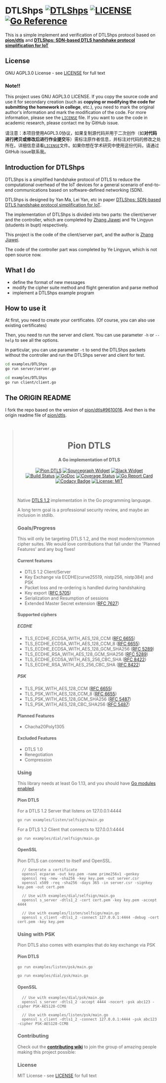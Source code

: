 # DTLShps [![DTLShps](https://img.shields.io/badge/zjw1111-DTLShps-gray.svg?longCache=true&colorB=brightgreen)][Zhang_Jiawei] [![LICENSE](https://img.shields.io/badge/license-AGPL3.0-yellow.svg)](LICENSE) [![Go Reference](https://pkg.go.dev/badge/github.com/zjw1111/DTLShps.svg)](https://pkg.go.dev/github.com/zjw1111/DTLShps)

This is a simple implement and verification of DTLShps protocol based on **[pion/dtls][pion/dtls]** and **[DTLShps: SDN-based DTLS handshake protocol simplification for IoT][DTLShps]**

[pion/dtls]: https://github.com/pion/dtls
[DTLShps]: https://doi.org/10.1109/JIOT.2020.2967464

## License
GNU AGPL3.0 License - see [LICENSE](LICENSE) for full text

### **Note!!**
This project uses GNU AGPL3.0 LICENSE. If you copy the source code and use it for secondary creation (such as **copying or modifying the code for submitting the homework in college**, etc.), you need to mark the original author's information and mark the modification of the code. For more information, please see the [`LICENSE`](LICENSE) file. If you want to use the code in academic research, please contact me by GitHub issue.

请注意：本项目使用AGPL3.0协议，如果复制源代码并用于二次创作（如**对代码进行拷贝或修改后进行作业提交**等）需标注原作者信息，并标注对代码的修改之处所在。详细信息请看[`LICENSE`](LICENSE)文件。如果你想在学术研究中使用这份代码，请通过GitHub issue联系我。

## Introduction for DTLShps
DTLShps is a simplified handshake protocol of DTLS to reduce the computational overhead of the IoT devices for a general scenario of end-to-end communications based on software-defined networking (SDN).

DTLShps is designed by Yan Ma, Lei Yan, etc in paper [DTLShps: SDN-based DTLS handshake protocol simplification for IoT][DTLShps].

The implementation of DTLShps is divided into two parts: the client/server and the controller, which are completed by [Zhang Jiawei][Zhang_Jiawei] and Ye Lingyun (students in bupt) respectively.

This project is the code of the client/server part, and the author is [Zhang Jiawei][Zhang_Jiawei].

The code of the controller part was completed by Ye Lingyun, which is not open source now.

[Zhang_Jiawei]: https://github.com/zjw1111

## What I do
- define the format of new messages
- modify the cipher suite method and flight generation and parse method
- implement a DTLShps example program

## How to use it
At first, you need to create your certificates. (Of course, you can also use existing certificates)

Then, you need to run the server and client. You can use parameter `-h` or `--help` to see all the options.

In particular, you can use parameter `-t` to send the DTLShps packets without the controller and run the DTLShps server and client for test.

```sh
cd examples/DTLShps
go run server/server.go
```

```sh
cd examples/DTLShps
go run client/client.go
```

## The ORIGIN README
I fork the repo based on the version of [pion/dtls#9610016](https://github.com/pion/dtls/tree/96100166cd996c9b0d5a594740a15102bbf8fef7). And then is the origin readme file of [pion/dtls][pion/dtls].

> <h1 align="center">
>   <br>
>   Pion DTLS
>   <br>
> </h1>
> <h4 align="center">A Go implementation of DTLS</h4>
> <p align="center">
>   <a href="https://pion.ly"><img src="https://img.shields.io/badge/pion-dtls-gray.svg?longCache=true&colorB=brightgreen" alt="Pion DTLS"></a>
>   <a href="https://sourcegraph.com/github.com/pion/dtls"><img src="https://sourcegraph.com/github.com/pion/dtls/-/badge.svg" alt="Sourcegraph Widget"></a>
>   <a href="https://pion.ly/slack"><img src="https://img.shields.io/badge/join-us%20on%20slack-gray.svg?longCache=true&logo=slack&colorB=brightgreen" alt="Slack Widget"></a>
>   <br>
>   <a href="https://travis-ci.org/pion/dtls"><img src="https://travis-ci.org/pion/dtls.svg?branch=master" alt="Build Status"></a>
>   <a href="https://pkg.go.dev/github.com/pion/dtls"><img src="https://godoc.org/github.com/pion/dtls?status.svg" alt="GoDoc"></a>
>   <a href="https://codecov.io/gh/pion/dtls"><img src="https://codecov.io/gh/pion/dtls/branch/master/graph/badge.svg" alt="Coverage Status"></a>
>   <a href="https://goreportcard.com/report/github.com/pion/dtls"><img src="https://goreportcard.com/badge/github.com/pion/dtls" alt="Go Report Card"></a>
>   <a href="https://www.codacy.com/app/Sean-Der/dtls"><img src="https://api.codacy.com/project/badge/Grade/18f4aec384894e6aac0b94effe51961d" alt="Codacy Badge"></a>
>   <a href="LICENSE"><img src="https://img.shields.io/badge/License-MIT-yellow.svg" alt="License: MIT"></a>
> </p>
> <br>
> 
> Native [DTLS 1.2][rfc6347] implementation in the Go programming language.
> 
> A long term goal is a professional security review, and maybe an inclusion in stdlib.
> 
> ### Goals/Progress
> This will only be targeting DTLS 1.2, and the most modern/common cipher suites.
> We would love contributions that fall under the 'Planned Features' and any bug fixes!
> 
> #### Current features
> * DTLS 1.2 Client/Server
> * Key Exchange via ECDHE(curve25519, nistp256, nistp384) and PSK
> * Packet loss and re-ordering is handled during handshaking
> * Key export ([RFC 5705][rfc5705])
> * Serialization and Resumption of sessions
> * Extended Master Secret extension ([RFC 7627][rfc7627])
> 
> #### Supported ciphers
> 
> ##### ECDHE
> * TLS_ECDHE_ECDSA_WITH_AES_128_CCM ([RFC 6655][rfc6655])
> * TLS_ECDHE_ECDSA_WITH_AES_128_CCM_8 ([RFC 6655][rfc6655])
> * TLS_ECDHE_ECDSA_WITH_AES_128_GCM_SHA256 ([RFC 5289][rfc5289])
> * TLS_ECDHE_RSA_WITH_AES_128_GCM_SHA256 ([RFC 5289][rfc5289])
> * TLS_ECDHE_ECDSA_WITH_AES_256_CBC_SHA ([RFC 8422][rfc8422])
> * TLS_ECDHE_RSA_WITH_AES_256_CBC_SHA ([RFC 8422][rfc8422])
> 
> ##### PSK
> * TLS_PSK_WITH_AES_128_CCM ([RFC 6655][rfc6655])
> * TLS_PSK_WITH_AES_128_CCM_8 ([RFC 6655][rfc6655])
> * TLS_PSK_WITH_AES_128_GCM_SHA256 ([RFC 5487][rfc5487])
> * TLS_PSK_WITH_AES_128_CBC_SHA256 ([RFC 5487][rfc5487])
> 
> [rfc6347]: https://tools.ietf.org/html/rfc6347
> [rfc5705]: https://tools.ietf.org/html/rfc5705
> [rfc7627]: https://tools.ietf.org/html/rfc7627
> [rfc5289]: https://tools.ietf.org/html/rfc5289
> [rfc8422]: https://tools.ietf.org/html/rfc8422
> [rfc6655]: https://tools.ietf.org/html/rfc6655
> [rfc5487]: https://tools.ietf.org/html/rfc5487
> 
> #### Planned Features
> * Chacha20Poly1305
> 
> #### Excluded Features
> * DTLS 1.0
> * Renegotiation
> * Compression
> 
> ### Using
> 
> This library needs at least Go 1.13, and you should have [Go modules
> enabled](https://github.com/golang/go/wiki/Modules).
> 
> #### Pion DTLS
> For a DTLS 1.2 Server that listens on 127.0.0.1:4444
> ```sh
> go run examples/listen/selfsign/main.go
> ```
> 
> For a DTLS 1.2 Client that connects to 127.0.0.1:4444
> ```sh
> go run examples/dial/selfsign/main.go
> ```
> 
> #### OpenSSL
> Pion DTLS can connect to itself and OpenSSL.
> ```
>   // Generate a certificate
>   openssl ecparam -out key.pem -name prime256v1 -genkey
>   openssl req -new -sha256 -key key.pem -out server.csr
>   openssl x509 -req -sha256 -days 365 -in server.csr -signkey key.pem -out cert.pem
> 
>   // Use with examples/dial/selfsign/main.go
>   openssl s_server -dtls1_2 -cert cert.pem -key key.pem -accept 4444
> 
>   // Use with examples/listen/selfsign/main.go
>   openssl s_client -dtls1_2 -connect 127.0.0.1:4444 -debug -cert cert.pem -key key.pem
> ```
> 
> ### Using with PSK
> Pion DTLS also comes with examples that do key exchange via PSK
> 
> 
> #### Pion DTLS
> ```sh
> go run examples/listen/psk/main.go
> ```
> 
> ```sh
> go run examples/dial/psk/main.go
> ```
> 
> #### OpenSSL
> ```
>   // Use with examples/dial/psk/main.go
>   openssl s_server -dtls1_2 -accept 4444 -nocert -psk abc123 -cipher PSK-AES128-CCM8
> 
>   // Use with examples/listen/psk/main.go
>   openssl s_client -dtls1_2 -connect 127.0.0.1:4444 -psk abc123 -cipher PSK-AES128-CCM8
> ```
> 
> ### Contributing
> Check out the **[contributing wiki](https://github.com/pion/webrtc/wiki/Contributing)** to join the group of amazing people making this project possible:
> 
> ### License
> MIT License - see [LICENSE](LICENSE) for full text
> 